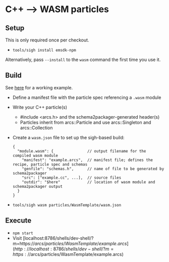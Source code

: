 # C++ --> WASM particles

## Setup

This is only required once per checkout.

- `tools/sigh install emsdk-npm`

Alternatively, pass `--install` to the `wasm` command the first time you use it.

## Build

See [here](particles/WasmTemplate) for a working example.

- Define a manifest file with the particle spec referencing a `.wasm` module
- Write your C++ particle(s)
  - #include <arcs.h> and the schema2packager-generated header(s)
  - Particles inherit from arcs::Particle and use arcs::Singleton and arcs::Collection
- Create a `wasm.json` file to set up the sigh-based build:

  ```json5
  {
    "module.wasm": {               // output filename for the compiled wasm module
      "manifest": "example.arcs",  // manifest file; defines the recipe, particle spec and schemas
      "genfile": "schemas.h",      // name of file to be generated by schema2packager
      "src": ["example.cc", ...],  // source files
      "outdir": "$here"            // location of wasm module and schema2packager output
    }
  }
  ```

- `tools/sigh wasm particles/WasmTemplate/wasm.json`

## Execute

- `npm start`
- Visit [localhost:8786/shells/dev-shell/?m=https://$arcs/particles/WasmTemplate/example.arcs](http://localhost:8786/shells/dev-shell/?m=https://$arcs/particles/WasmTemplate/example.arcs)
